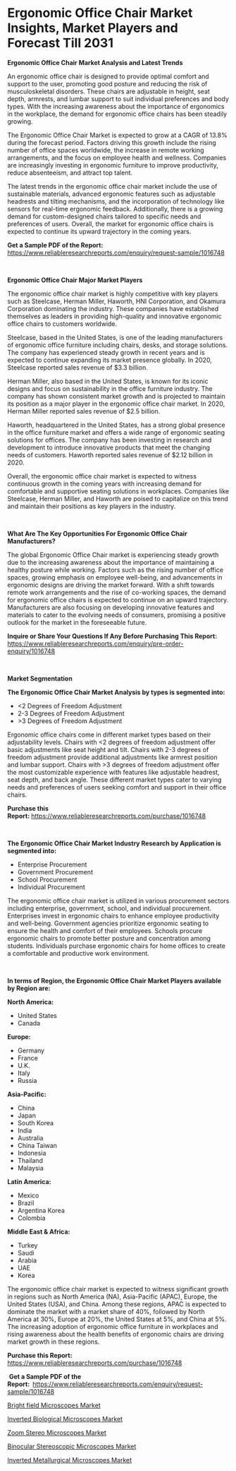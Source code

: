 <p><h1>Ergonomic Office Chair Market Insights, Market Players and Forecast Till 2031</h1></p><p><strong>Ergonomic Office Chair Market Analysis and Latest Trends</strong></p>
<p><p>An ergonomic office chair is designed to provide optimal comfort and support to the user, promoting good posture and reducing the risk of musculoskeletal disorders. These chairs are adjustable in height, seat depth, armrests, and lumbar support to suit individual preferences and body types. With the increasing awareness about the importance of ergonomics in the workplace, the demand for ergonomic office chairs has been steadily growing.</p><p>The Ergonomic Office Chair Market is expected to grow at a CAGR of 13.8% during the forecast period. Factors driving this growth include the rising number of office spaces worldwide, the increase in remote working arrangements, and the focus on employee health and wellness. Companies are increasingly investing in ergonomic furniture to improve productivity, reduce absenteeism, and attract top talent.</p><p>The latest trends in the ergonomic office chair market include the use of sustainable materials, advanced ergonomic features such as adjustable headrests and tilting mechanisms, and the incorporation of technology like sensors for real-time ergonomic feedback. Additionally, there is a growing demand for custom-designed chairs tailored to specific needs and preferences of users. Overall, the market for ergonomic office chairs is expected to continue its upward trajectory in the coming years.</p></p>
<p><strong>Get a Sample PDF of the Report:&nbsp;</strong> <a href="https://www.reliableresearchreports.com/enquiry/request-sample/1016748">https://www.reliableresearchreports.com/enquiry/request-sample/1016748</a></p>
<p>&nbsp;</p>
<p><strong>Ergonomic Office Chair Major Market Players</strong></p>
<p><p>The ergonomic office chair market is highly competitive with key players such as Steelcase, Herman Miller, Haworth, HNI Corporation, and Okamura Corporation dominating the industry. These companies have established themselves as leaders in providing high-quality and innovative ergonomic office chairs to customers worldwide.</p><p>Steelcase, based in the United States, is one of the leading manufacturers of ergonomic office furniture including chairs, desks, and storage solutions. The company has experienced steady growth in recent years and is expected to continue expanding its market presence globally. In 2020, Steelcase reported sales revenue of $3.3 billion.</p><p>Herman Miller, also based in the United States, is known for its iconic designs and focus on sustainability in the office furniture industry. The company has shown consistent market growth and is projected to maintain its position as a major player in the ergonomic office chair market. In 2020, Herman Miller reported sales revenue of $2.5 billion.</p><p>Haworth, headquartered in the United States, has a strong global presence in the office furniture market and offers a wide range of ergonomic seating solutions for offices. The company has been investing in research and development to introduce innovative products that meet the changing needs of customers. Haworth reported sales revenue of $2.12 billion in 2020.</p><p>Overall, the ergonomic office chair market is expected to witness continuous growth in the coming years with increasing demand for comfortable and supportive seating solutions in workplaces. Companies like Steelcase, Herman Miller, and Haworth are poised to capitalize on this trend and maintain their positions as key players in the industry.</p></p>
<p>&nbsp;</p>
<p><strong>What Are The Key Opportunities For Ergonomic Office Chair Manufacturers?</strong></p>
<p><p>The global Ergonomic Office Chair market is experiencing steady growth due to the increasing awareness about the importance of maintaining a healthy posture while working. Factors such as the rising number of office spaces, growing emphasis on employee well-being, and advancements in ergonomic designs are driving the market forward. With a shift towards remote work arrangements and the rise of co-working spaces, the demand for ergonomic office chairs is expected to continue on an upward trajectory. Manufacturers are also focusing on developing innovative features and materials to cater to the evolving needs of consumers, promising a positive outlook for the market in the foreseeable future.</p></p>
<p><strong>Inquire or Share Your Questions If Any Before Purchasing This Report:</strong> <a href="https://www.reliableresearchreports.com/enquiry/pre-order-enquiry/1016748">https://www.reliableresearchreports.com/enquiry/pre-order-enquiry/1016748</a></p>
<p>&nbsp;</p>
<p><strong>Market Segmentation</strong></p>
<p><strong>The Ergonomic Office Chair Market Analysis by types is segmented into:</strong></p>
<p><ul><li><2 Degrees of Freedom Adjustment</li><li>2-3 Degrees of Freedom Adjustment</li><li>>3 Degrees of Freedom Adjustment</li></ul></p>
<p><p>Ergonomic office chairs come in different market types based on their adjustability levels. Chairs with <2 degrees of freedom adjustment offer basic adjustments like seat height and tilt. Chairs with 2-3 degrees of freedom adjustment provide additional adjustments like armrest position and lumbar support. Chairs with >3 degrees of freedom adjustment offer the most customizable experience with features like adjustable headrest, seat depth, and back angle. These different market types cater to varying needs and preferences of users seeking comfort and support in their office chairs.</p></p>
<p><strong>Purchase this Report:&nbsp;</strong><a href="https://www.reliableresearchreports.com/purchase/1016748">https://www.reliableresearchreports.com/purchase/1016748</a></p>
<p>&nbsp;</p>
<p><strong>The Ergonomic Office Chair Market Industry Research by Application is segmented into:</strong></p>
<p><ul><li>Enterprise Procurement</li><li>Government Procurement</li><li>School Procurement</li><li>Individual Procurement</li></ul></p>
<p><p>The ergonomic office chair market is utilized in various procurement sectors including enterprise, government, school, and individual procurement. Enterprises invest in ergonomic chairs to enhance employee productivity and well-being. Government agencies prioritize ergonomic seating to ensure the health and comfort of their employees. Schools procure ergonomic chairs to promote better posture and concentration among students. Individuals purchase ergonomic chairs for home offices to create a comfortable and productive work environment.</p></p>
<p>&nbsp;</p>
<p><strong>In terms of Region, the Ergonomic Office Chair Market Players available by Region are:</strong></p>
<p>
    <p> <strong> North America: </strong>
        <ul>
            <li>United States</li>
            <li>Canada</li>
        </ul>
        </p> 
    <p> <strong> Europe: </strong>
        <ul>
            <li>Germany</li>
            <li>France</li>
            <li>U.K.</li>
            <li>Italy</li>
            <li>Russia</li>
        </ul>
        </p> 
    <p> <strong> Asia-Pacific: </strong>
        <ul>
            <li>China</li>
            <li>Japan</li>
            <li>South Korea</li>
            <li>India</li>
            <li>Australia</li>
            <li>China Taiwan</li>
            <li>Indonesia</li>
            <li>Thailand</li>
            <li>Malaysia</li>
        </ul>
        </p> 
    <p> <strong> Latin America: </strong>
        <ul>
            <li>Mexico</li>
            <li>Brazil</li>
            <li>Argentina Korea</li>
            <li>Colombia</li>
        </ul>
        </p> 
    <p> <strong> Middle East & Africa: </strong>
        <ul>
            <li>Turkey</li>
            <li>Saudi</li>
            <li>Arabia</li>
            <li>UAE</li>
            <li>Korea</li>
        </ul>
    </p>
    </p>
<p><p>The ergonomic office chair market is expected to witness significant growth in regions such as North America (NA), Asia-Pacific (APAC), Europe, the United States (USA), and China. Among these regions, APAC is expected to dominate the market with a market share of 40%, followed by North America at 30%, Europe at 20%, the United States at 5%, and China at 5%. The increasing adoption of ergonomic office furniture in workplaces and rising awareness about the health benefits of ergonomic chairs are driving market growth in these regions.</p></p>
<p><strong>Purchase this Report: </strong><a href="https://www.reliableresearchreports.com/purchase/1016748">https://www.reliableresearchreports.com/purchase/1016748</a></p>
<p>&nbsp;<strong>Get a Sample PDF of the Report:&nbsp;&nbsp;</strong><a href="https://www.reliableresearchreports.com/enquiry/request-sample/1016748">https://www.reliableresearchreports.com/enquiry/request-sample/1016748</a></p>
<p><strong></strong></p>
<p><p><a href="https://medium.com/p/62ab2a06cd54/edit">Bright field Microscopes Market</a></p><p><a href="https://medium.com/p/eb0135d5c10b/edit">Inverted Biological Microscopes Market</a></p><p><a href="https://medium.com/p/ed7a83efb76c/edit">Zoom Stereo Microscopes Market</a></p><p><a href="https://medium.com/p/f38ef70b6e09/edit">Binocular Stereoscopic Microscopes Market</a></p><p><a href="https://medium.com/p/a10a83ff6620/edit">Inverted Metallurgical Microscopes Market</a></p></p>